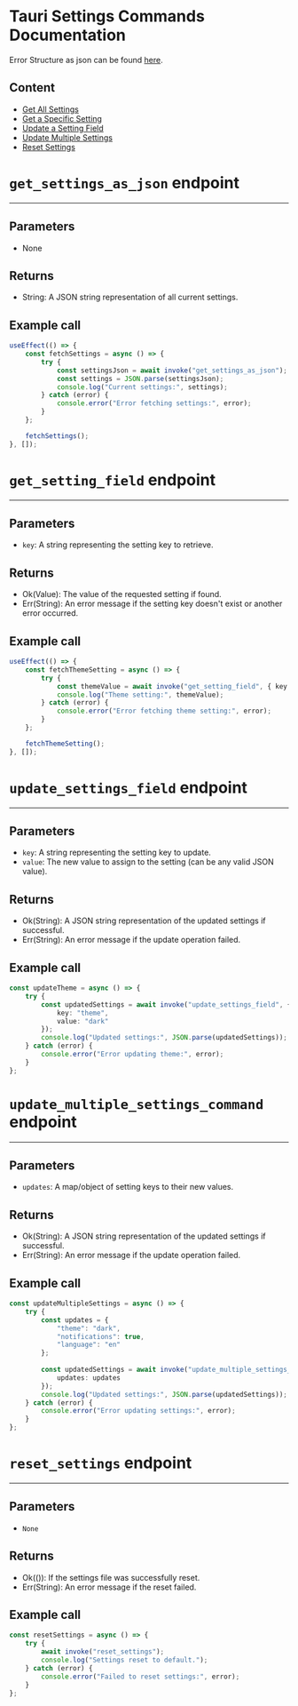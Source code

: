 # Tauri Settings Commands Documentation

Error Structure as json can be found [here](./error_structure.md).

## Content
- [Get All Settings](#get_settings_as_json-endpoint)
- [Get a Specific Setting](#get_setting_field-endpoint)
- [Update a Setting Field](#update_settings_field-endpoint)
- [Update Multiple Settings](#update_multiple_settings_command-endpoint)
- [Reset Settings](#reset_settings-endpoint)

# `get_settings_as_json` endpoint

---
## Parameters
- None

## Returns
- String: A JSON string representation of all current settings.

## Example call
```typescript jsx
useEffect(() => {
    const fetchSettings = async () => {
        try {
            const settingsJson = await invoke("get_settings_as_json");
            const settings = JSON.parse(settingsJson);
            console.log("Current settings:", settings);
        } catch (error) {
            console.error("Error fetching settings:", error);
        }
    };

    fetchSettings();
}, []);
```

# `get_setting_field` endpoint

---
## Parameters
- `key`: A string representing the setting key to retrieve.

## Returns
- Ok(Value): The value of the requested setting if found.
- Err(String): An error message if the setting key doesn't exist or another error occurred.

## Example call
```typescript jsx
useEffect(() => {
    const fetchThemeSetting = async () => {
        try {
            const themeValue = await invoke("get_setting_field", { key: "theme" });
            console.log("Theme setting:", themeValue);
        } catch (error) {
            console.error("Error fetching theme setting:", error);
        }
    };

    fetchThemeSetting();
}, []);
```

# `update_settings_field` endpoint

---
## Parameters
- `key`: A string representing the setting key to update.
- `value`: The new value to assign to the setting (can be any valid JSON value).

## Returns
- Ok(String): A JSON string representation of the updated settings if successful.
- Err(String): An error message if the update operation failed.

## Example call
```typescript jsx
const updateTheme = async () => {
    try {
        const updatedSettings = await invoke("update_settings_field", { 
            key: "theme", 
            value: "dark" 
        });
        console.log("Updated settings:", JSON.parse(updatedSettings));
    } catch (error) {
        console.error("Error updating theme:", error);
    }
};
```

# `update_multiple_settings_command` endpoint

---
## Parameters
- `updates`: A map/object of setting keys to their new values.

## Returns
- Ok(String): A JSON string representation of the updated settings if successful.
- Err(String): An error message if the update operation failed.

## Example call
```typescript jsx
const updateMultipleSettings = async () => {
    try {
        const updates = {
            "theme": "dark",
            "notifications": true,
            "language": "en"
        };
        
        const updatedSettings = await invoke("update_multiple_settings_command", { 
            updates: updates 
        });
        console.log("Updated settings:", JSON.parse(updatedSettings));
    } catch (error) {
        console.error("Error updating settings:", error);
    }
};
```

# `reset_settings` endpoint

---
## Parameters
- `None`

## Returns
- Ok(()): If the settings file was successfully reset.
- Err(String): An error message if the reset failed.

## Example call
```typescript jsx
const resetSettings = async () => {
    try {
        await invoke("reset_settings");
        console.log("Settings reset to default.");
    } catch (error) {
        console.error("Failed to reset settings:", error);
    }
};
```